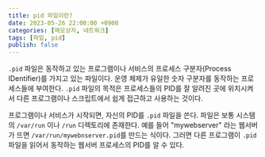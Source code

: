 ```yaml
---
title: pid 파일이란?
date: 2023-05-26 22:00:00 +0900
categories: [메모상자, 네트워크]
tags: [파일, pid]
publish: false
---
```

`.pid` 파일은 동작하고 있는 프로그램이나 서비스의 프로세스 구분자(Process IDentifier)를 가지고 있는 파일이다. 운영 체제가 유일한 숫자 구분자를 동작하는 프로세스들에 부여한다. `.pid` 파일의 목적은 프로세스들의 PID를 잘 알려진 곳에 위치시켜서 다른 프로그램이나 스크립트에서 쉽게 접근하고 사용하는 것이다.

프로그램이나 서비스가 시작되면, 자신의 PID를 `.pid` 파일을 쓴다. 파일은 보통 시스템의 `/var/run` 이나 `/run` 디렉토리에 존재한다. 예를 들어 "mywebserver" 라는 웹서버가 뜨면 `/var/run/mywebnserver.pid`를 만드는 식이다. 그러면 다른 프로그램이 `.pid` 파일을 읽어서 동작하는 웹서버 프로세스의 PID를 알 수 있다. 
